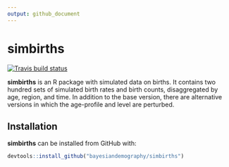 ```yaml
---
output: github_document
---
```


<!-- README.md is generated from README.Rmd. Please edit that file -->


# simbirths

<!-- badges: start -->
[![Travis build status](https://travis-ci.com/johnrbryant/demzero.svg?branch=master)](https://travis-ci.com/bayesiandemography/simbirths)
<!-- badges: end -->


**simbirths** is an R package with simulated data on births.
It contains two hundred sets of simulated birth rates and
birth counts, disaggregated by age, region, and time.  In addition
to the base version, there are alternative versions in which the
age-profile and level are perturbed.


## Installation

**simbirths** can be installed from GitHub with:

``` r
devtools::install_github("bayesiandemography/simbirths")
```



